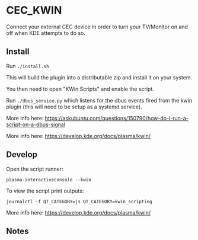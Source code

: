 # CEC_KWIN

Connect your external CEC device in order to turn your TV/Monitor on and off when KDE attempts to do so.

## Install

Run ```./install.sh```

This will build the plugin into a distributable zip and install it on your system.

You then need to open "KWin Scripts" and enable the script.


Run ```./dbus_service.py``` which listens for the dbus events fired from the kwin plugin (this will need to be setup as a systemd service).

More info here: https://askubuntu.com/questions/150790/how-do-i-run-a-script-on-a-dbus-signal

More info here: https://develop.kde.org/docs/plasma/kwin/

## Develop

Open the script runner:

```plasma-interactiveconsole --kwin```

To view the script print outputs:

```journalctl -f QT_CATEGORY=js QT_CATEGORY=kwin_scripting```


More info here: https://develop.kde.org/docs/plasma/kwin/

## Notes